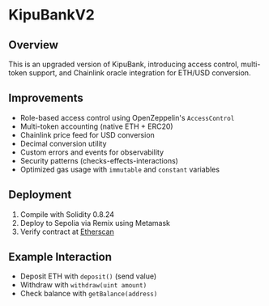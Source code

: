 # KipuBankV2

## Overview
This is an upgraded version of KipuBank, introducing access control, multi-token support, and Chainlink oracle integration for ETH/USD conversion.

## Improvements
- Role-based access control using OpenZeppelin's `AccessControl`
- Multi-token accounting (native ETH + ERC20)
- Chainlink price feed for USD conversion
- Decimal conversion utility
- Custom errors and events for observability
- Security patterns (checks-effects-interactions)
- Optimized gas usage with `immutable` and `constant` variables

## Deployment
1. Compile with Solidity 0.8.24
2. Deploy to Sepolia via Remix using Metamask
3. Verify contract at [Etherscan](https://sepolia.etherscan.io)


## Example Interaction
- Deposit ETH with `deposit()` (send value)
- Withdraw with `withdraw(uint amount)`
- Check balance with `getBalance(address)`
